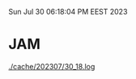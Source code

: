 Sun Jul 30 06:18:04 PM EEST 2023
# JAM
<a href='./cache/202307/30_18.log'>./cache/202307/30_18.log</a>
